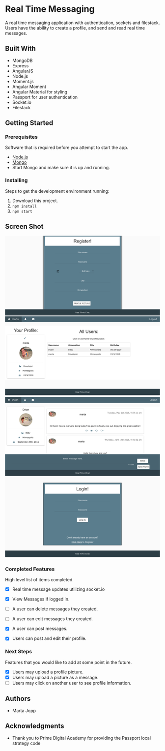 # Real Time Messaging

A real time messaging application with authentication, sockets and filestack. Users have the ability to create a profile, and send and read real time messages.

## Built With

- MongoDB
- Express
- AngularJS 
- Node.js
- Moment.js
- Angular Moment
- Angular Material for styling
- Passport for user authentication
- Socket.io
- Filestack

## Getting Started

### Prerequisites

Software that is required before you attempt to start the app.

- [Node.js](https://nodejs.org/en/)
- [Mongo](https://www.mongodb.com/download-center?jmp=tutorials&_ga=2.157987642.1691954874.1515639811-1798030591.1515639811#enterprise)
- Start Mongo and make sure it is up and running.


### Installing

Steps to get the development environment running:

1. Download this project.
2. `npm install`
3. `npm start`

## Screen Shot

![Register](server/public/images/register.png)
![Profile](server/public/images/profile.png)
![Message Board](server/public/images/messageboard.png)
![Login](server/public/images/login.png)

### Completed Features

High level list of items completed.

- [x] Real time message updates utilizing socket.io
- [x] View Messages if logged in.
- [ ] A user can delete messages they created.
- [ ] A user can edit messages they created.
- [x] A user can post messages.
- [x] Users can post and edit their profile.


### Next Steps

Features that you would like to add at some point in the future.

- [x] Users may upload a profile picture.
- [x] Users may upload a picture as a message.
- [ ] Users may click on another user to see profile information.

## Authors

* Marta Jopp

## Acknowledgments

* Thank you to Prime Digital Academy for providing the Passport local strategy code